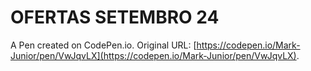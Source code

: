 # OFERTAS SETEMBRO 24 

A Pen created on CodePen.io. Original URL: [https://codepen.io/Mark-Junior/pen/VwJqvLX](https://codepen.io/Mark-Junior/pen/VwJqvLX).

